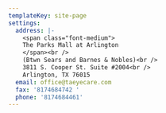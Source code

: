 ```yaml
---
templateKey: site-page
settings:
  address: |-
    <span class="font-medium">
    The Parks Mall at Arlington
    </span><br />
    (Btwn Sears and Barnes & Nobles)<br />
    3811 S. Cooper St. Suite #2004<br />
    Arlington, TX 76015
  email: office@taeyecare.com
  fax: '8174684742 '
  phone: '8174684461'
---
```


